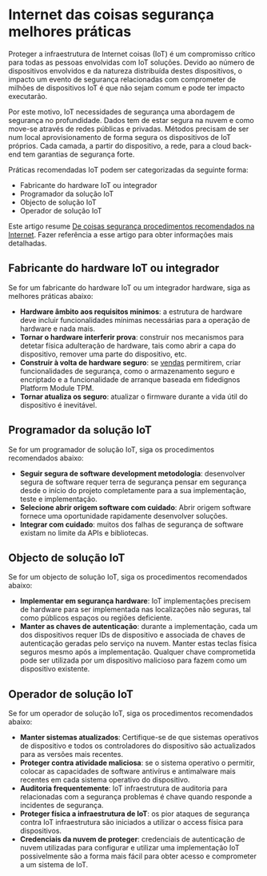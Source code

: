 <properties
   pageTitle="Internet das coisas segurança melhores práticas | Microsoft Azure"
   description="O artigo fornece uma lista curated de Microsoft Internet de coisas segurança melhores práticas e recomendações gerais."
   services="security"
   documentationCenter="na"
   authors="TomShinder"
   manager="StevenPo"
   editor="TomSh"/>

<tags
   ms.service="security"
   ms.devlang="na"
   ms.topic="article"
   ms.tgt_pltfrm="na"
   ms.workload="na"
   ms.date="10/25/2016"
   ms.author="yurid"/>

# <a name="internet-of-things-security-best-practices"></a>Internet das coisas segurança melhores práticas

Proteger a infraestrutura de Internet coisas (IoT) é um compromisso crítico para todas as pessoas envolvidas com IoT soluções. Devido ao número de dispositivos envolvidos e da natureza distribuída destes dispositivos, o impacto um evento de segurança relacionadas com comprometer de milhões de dispositivos IoT é que não sejam comum e pode ter impacto executarão.

Por este motivo, IoT necessidades de segurança uma abordagem de segurança no profundidade. Dados tem de estar segura na nuvem e como move-se através de redes públicas e privadas. Métodos precisam de ser num local aprovisionamento de forma segura os dispositivos de IoT próprios. Cada camada, a partir do dispositivo, a rede, para a cloud back-end tem garantias de segurança forte.

Práticas recomendadas IoT podem ser categorizadas da seguinte forma:

- Fabricante do hardware IoT ou integrador
- Programador da solução IoT
- Objecto de solução IoT
- Operador de solução IoT

Este artigo resume [De coisas segurança procedimentos recomendados na Internet](../iot-suite/iot-security-best-practices.md). Fazer referência a esse artigo para obter informações mais detalhadas.

## <a name="iot-hardware-manufacturer-or-integrator"></a>Fabricante do hardware IoT ou integrador

Se for um fabricante do hardware IoT ou um integrador hardware, siga as melhores práticas abaixo:

- **Hardware âmbito aos requisitos mínimos**: a estrutura de hardware deve incluir funcionalidades mínimas necessárias para a operação de hardware e nada mais. 
- **Tornar o hardware interferir prova**: construir nos mecanismos para detetar física adulteração de hardware, tais como abrir a capa do dispositivo, remover uma parte do dispositivo, etc. 
- **Construir à volta de hardware seguro**: se [vendas](https://en.wikipedia.org/wiki/Cost_of_goods_sold) permitirem, criar funcionalidades de segurança, como o armazenamento seguro e encriptado e a funcionalidade de arranque baseada em fidedignos Platform Module TPM.
- **Tornar atualiza os seguro**: atualizar o firmware durante a vida útil do dispositivo é inevitável.

## <a name="iot-solution-developer"></a>Programador da solução IoT

Se for um programador de solução IoT, siga os procedimentos recomendados abaixo:

- **Seguir segura de software development metodologia**: desenvolver segura de software requer terra de segurança pensar em segurança desde o início do projeto completamente para a sua implementação, teste e implementação.
- **Selecione abrir origem software com cuidado**: Abrir origem software fornece uma oportunidade rapidamente desenvolver soluções.
- **Integrar com cuidado**: muitos dos falhas de segurança de software existam no limite da APIs e bibliotecas. 

## <a name="iot-solution-deployer"></a>Objecto de solução IoT

Se for um objecto de solução IoT, siga os procedimentos recomendados abaixo:

- **Implementar em segurança hardware**: IoT implementações precisem de hardware para ser implementada nas localizações não seguras, tal como públicos espaços ou regiões deficiente.
- **Manter as chaves de autenticação**: durante a implementação, cada um dos dispositivos requer IDs de dispositivo e associada de chaves de autenticação geradas pelo serviço na nuvem. Manter estas teclas física seguros mesmo após a implementação. Qualquer chave comprometida pode ser utilizada por um dispositivo malicioso para fazem como um dispositivo existente.

## <a name="iot-solution-operator"></a>Operador de solução IoT

Se for um operador de solução IoT, siga os procedimentos recomendados abaixo:

- **Manter sistemas atualizados**: Certifique-se de que sistemas operativos de dispositivo e todos os controladores do dispositivo são actualizados para as versões mais recentes. 
- **Proteger contra atividade maliciosa**: se o sistema operativo o permitir, colocar as capacidades de software antivírus e antimalware mais recentes em cada sistema operativo do dispositivo. 
- **Auditoria frequentemente**: IoT infraestrutura de auditoria para relacionadas com a segurança problemas é chave quando responde a incidentes de segurança.
- **Proteger física a infraestrutura de IoT**: os pior ataques de segurança contra IoT infraestrutura são iniciados a utilizar o access física para dispositivos.
- **Credenciais da nuvem de proteger**: credenciais de autenticação de nuvem utilizadas para configurar e utilizar uma implementação IoT possivelmente são a forma mais fácil para obter acesso e comprometer a um sistema de IoT. 
